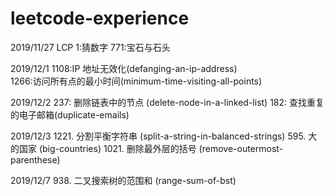 # leetcode-experience

2019/11/27   LCP 1:猜数字
             771:宝石与石头 

2019/12/1    1108:IP 地址无效化(defanging-an-ip-address)         
             1266:访问所有点的最小时间(minimum-time-visiting-all-points) 

2019/12/2    237: 删除链表中的节点 (delete-node-in-a-linked-list)
             182: 查找重复的电子邮箱(duplicate-emails)

2019/12/3    1221. 分割平衡字符串 (split-a-string-in-balanced-strings)
             595. 大的国家 (big-countries)
             1021. 删除最外层的括号 (remove-outermost-parenthese)

2019/12/7    938. 二叉搜索树的范围和 (range-sum-of-bst)
